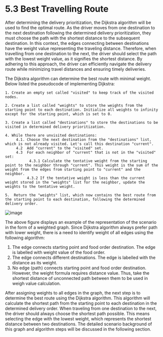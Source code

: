 # 5.3 Best Travelling Route 

After determining the delivery prioritization, the Dijkstra algorithm will be used to find the optimal route. As the driver moves from one destination to the next destination following the determined delivery prioritization, they must choose the path with the shortest distance to the subsequent destination. In this context, the edges connecting between destinations have the weight value representing the traveling distance. Therefore, when travelling from one destination to the next, the driver should select the path with the lowest weight value, as it signifies the shortest distance. By adhering to this approach, the driver can efficiently navigate the delivery route while minimizing travel distances and ensuring timely deliveries.

The Dijkstra algorithm can determine the best route with minimal weight. Below listed the pseudocode of implementing Dijkstra:

```
1. Create an empty set called "visited" to keep track of the visited nodes.

2. Create a list called "weights" to store the weights from the starting point to each destination. Initialize all weights to infinity except for the starting point, which is set to 0.

3. Create a list called "destinations" to store the destinations to be visited in determined delivery prioritization.

4. While there are unvisited destinations:
     4.1. Choose the next destination from the "destinations" list, which is not already visited. Let's call this destination "current".
     4.2  Add "current" to the "visited" set.
     4.3  For each neighbor of "current" that is not in the "visited" set:
           4.3.1 Calculate the tentative weight from the starting point to the neighbor through "current". This weight is the sum of the weight from the edges from starting point to "current" and the neighbor.
          4.3.2 If the tentative weight is less than the current weight stored in the "weights" list for the neighbor, update the weights to the tentative weight.
        
5.	Return the "weights" list, which now contains the best route from the starting point to each destination, following the determined delivery order.
```

![image](https://github.com/chewzzz1014/CSC4202-Project/assets/92832451/452f3d43-a3c4-4f10-91e7-bc67bbfd0f55)

The above figure displays an example of the representation of the scenario in the form of a weighted graph. Since Dijkstra algorithm always prefer path with lower weight, there is a need to identify weight of all edges using the following algorithm:

1. The edge connects starting point and food order destination. The edge is labelled with weight value of the food order.
2. The edge connects different destinations. The edge is labelled with the distance as its weight.
3. No edge (path) connects starting point and food order destination. However, the weight formula requires distance value. Thus, take the shortest distance of unconnected path between them to be used in weigh value calculation.

After assigning weights to all edges in the graph, the next step is to determine the best route using the Dijkstra algorithm. This algorithm will calculate the shortest path from the starting point to each destination in the determined delivery order. When traveling from one destination to the next, the driver should always choose the shortest path possible. This means selecting the edge with the lowest weight, which represents the shortest distance between two destinations. The detailed scenario background of this graph and algorithm steps will be discussed in the following section.
